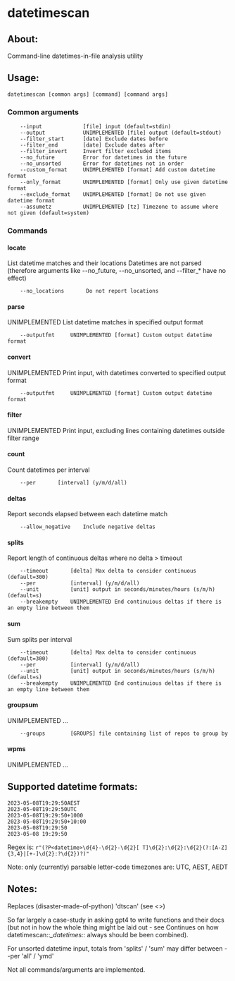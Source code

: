# datetimescan

## About:

Command-line datetimes-in-file analysis utility 

## Usage:

    datetimescan [common args] [command] [command args]

### Common arguments

        --input             [file] input (default=stdin)
        --output            UNIMPLEMENTED [file] output (default=stdout)
        --filter_start      [date] Exclude dates before
        --filter_end        [date] Exclude dates after
        --filter_invert     Invert filter excluded items
        --no_future         Error for datetimes in the future
        --no_unsorted       Error for datetimes not in order
        --custom_format     UNIMPLEMENTED [format] Add custom datetime format
        --only_format       UNIMPLEMENTED [format] Only use given datetime format
        --exclude_format    UNIMPLEMENTED [format] Do not use given datetime format
        --assumetz          UNIMPLEMENTED [tz] Timezone to assume where not given (default=system)

### Commands

#### locate

List datetime matches and their locations
Datetimes are not parsed (therefore arguments like --no_future, --no_unsorted, and --filter_* have no effect)

        --no_locations       Do not report locations

#### parse

UNIMPLEMENTED List datetime matches in specified output format

        --outputfmt     UNIMPLEMENTED [format] Custom output datetime format

#### convert

UNIMPLEMENTED Print input, with datetimes converted to specified output format

        --outputfmt     UNIMPLEMENTED [format] Custom output datetime format

#### filter

UNIMPLEMENTED Print input, excluding lines containing datetimes outside filter range

#### count

Count datetimes per interval

        --per       [interval] (y/m/d/all)

#### deltas

Report seconds elapsed between each datetime match

        --allow_negative    Include negative deltas

#### splits

Report length of continuous deltas where no delta > timeout

        --timeout       [delta] Max delta to consider continuous (default=300)
        --per           [interval] (y/m/d/all)
        --unit          [unit] output in seconds/minutes/hours (s/m/h) (default=s)
        --breakempty    UNIMPLEMENTED End continuious deltas if there is an empty line between them

#### sum

Sum splits per interval

        --timeout       [delta] Max delta to consider continuous (default=300)
        --per           [interval] (y/m/d/all)
        --unit          [unit] output in seconds/minutes/hours (s/m/h) (default=s)
        --breakempty    UNIMPLEMENTED End continuious deltas if there is an empty line between them

#### groupsum

UNIMPLEMENTED ...

        --groups        [GROUPS] file containing list of repos to group by

#### wpms

UNIMPLEMENTED ...

## Supported datetime formats:

    2023-05-08T19:29:50AEST 
    2023-05-08T19:29:50UTC 
    2023-05-08T19:29:50+1000
    2023-05-08T19:29:50+10:00
    2023-05-08T19:29:50
    2023-05-08 19:29:50

Regex is: `r"(?P<datetime>\d{4}-\d{2}-\d{2}[ T]\d{2}:\d{2}:\d{2}(?:[A-Z]{3,4}|[+-]\d{2}:?\d{2})?)"`

Note: only (currently) parsable letter-code timezones are: UTC, AEST, AEDT

## Notes:

Replaces (disaster-made-of-python) 'dtscan' (see <>)

So far largely a case-study in asking gpt4 to write functions and their docs (but not in how the whole thing might be laid out - see Continues on how datetimescan::*_datetimes::* always should be been combined).

For unsorted datetime input, totals from 'splits' / 'sum' may differ between --per 'all' / 'ymd'

Not all commands/arguments are implemented.
